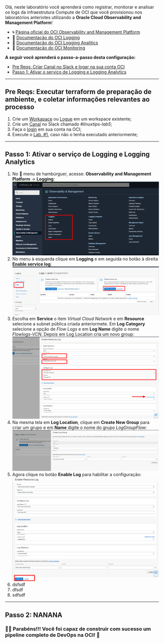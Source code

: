 Olá, neste laboratório você aprenderá como registrar, monitorar e analisar os logs da infraestrutura Compute de OCI que você provisionou nos laboratórios anteriotes utilizando a **Oracle Cloud Observability and Management Platform**!

- 🌀 [Página oficial do OCI Observability and Management Platform](https://www.oracle.com/br/manageability/)
- 🧾 [Documentação do OCI Logging](https://docs.oracle.com/en-us/iaas/Content/Logging/Concepts/loggingoverview.htm)
- 🧾 [Documentação do OCI Logging Analitics](https://docs.oracle.com/en-us/iaas/logging-analytics/index.html)
- 🧾 [Documentação do OCI Monitoring](https://docs.oracle.com/en-us/iaas/Content/Monitoring/Concepts/monitoringoverview.htm)

**A seguir você aprenderá o passo-a-passo desta configuração:**

 - [Pre Reqs: Criar Canal no Slack e logar na sua conta OCI](#PreReqs)
 - [Passo 1: Ativar o serviço de Logging e Logging Analytics](#Passo1)

 - - -

 ## <a name="PreReqs"></a> Pre Reqs: Executar terraform de preparação de ambiente, e coletar informações relevantes ao processo

 1. Crie um [Workapace](https://slack.com/intl/pt-br/help/articles/201402297-Criar-um-canal) ou [Logue](https://slack.com/intl/pt-br/help/articles/212681477-Entrar-no-Slack) em um workspace existente;
 2. Crie um [Canal](https://slack.com/intl/pt-br/help/articles/201402297-Criar-um-canal) no Slack chamado *#linuxtips-lab5*;
 3. Faça o [login](https://www.oracle.com/cloud/sign-in.html) em sua conta na OCI;
 4. Execute o [Lab. #1](../Lab.%20%231%20-%20Resource%20Provisioning), caso não o tenha executado anteriormente;

 - - -

 ## <a name="Passo1"></a> Passo 1: Ativar o serviço de Logging e Logging Analytics

1. No 🍔 menu de hambúrguer, acesse: **Observability and Management Platform** → **Logging**:
![](https://github.com/ladan19/images-lp/blob/main/photo-2.png?raw=true)
2. No menu à esquerda clique em **Logging** e em seguida no botão à direita **Enable service log**:
![](https://github.com/ladan19/images-lp/blob/main/photo-3.png?raw=true)
3. Escolha em **Service** o item *Virtual Cloud Network* e em **Resource** selecione a subnet pública criada anteriormete. Em **Log Category** selecione a opção de *Flow Logs* e em **Log Name** digite o nome *Flowlogs-VCN*. Depois em Log Location cria um novo group:
![](https://github.com/ladan19/images-lp/blob/main/photo-4.png?raw=true)
4. Na mesma tela em **Log Location**, clique em **Create New Group** para criar um grupo e em **Name** digite o nome do grupo *LogGroupFlow*:
![](https://github.com/ladan19/images-lp/blob/main/photo-5.png?raw=true)
5. Agora clique no botão **Enable Log** para habilitar a configuração:
![](https://github.com/ladan19/images-lp/blob/main/photo-6.png?raw=true)
6. dsfsdf
7. dfsdf
8. sdfsdf



 - - -

 ## <a name="Passo2"></a> Passo 2: NANANA


### 👏🏻 Parabéns!!! Você foi capaz de construir com sucesso um pipeline completo de **DevOps** na OCI! 🚀

